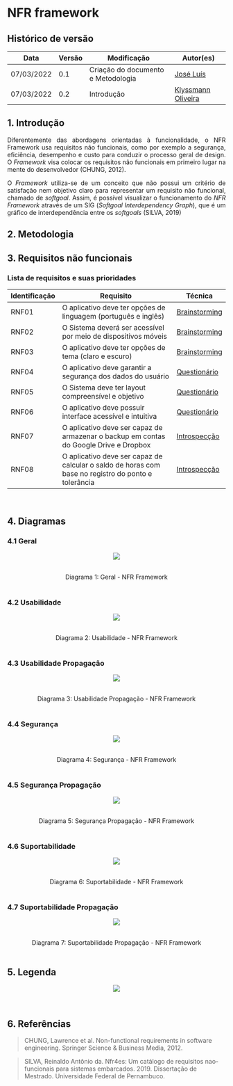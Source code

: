# NFR framework

## Histórico de versão

|Data | Versão | Modificação | Autor(es)|
| -- | -- | -- | -- |
| 07/03/2022 |  0.1   | Criação do documento e Metodologia|  [José Luís](https://github.com/joseluis-rt)|
| 07/03/2022 |  0.2   | Introdução |  [Klyssmann Oliveira](https://github.com/klyssmannoliveira)|



## 1. Introdução

<p style="text-align: justify">Diferentemente das abordagens orientadas à funcionalidade, o NFR Framework usa requisitos não funcionais, como por exemplo a segurança, eficiência, desempenho e custo para conduzir o processo geral de design. O <i>Framework</i> visa colocar os requisitos não funcionais em primeiro lugar na mente do desenvolvedor (CHUNG, 2012). </p>

<p style="text-align: justify"> O <i>Framework</i> utiliza-se de um conceito que não possui um critério de satisfação nem objetivo claro para representar um requisito não funcional, chamado de <i>softgoal</i>. Assim, é possível visualizar o funcionamento do <i>NFR Framework</i> através de um SIG (<i>Softgoal Interdependency Graph</i>), que é um gráfico de interdependência entre os <i>softgoals</i> (SILVA, 2019)</p>

## 2. Metodologia


## 3. Requisitos não funcionais

### Lista de requisitos e suas prioridades
|Identificação | Requisito | Técnica |
| -- | -- | -- |
| RNF01 |O aplicativo deve ter opções de linguagem (português e inglês) | [Brainstorming](https://requisitos-de-software.github.io/2021.2-PontoFacil/elicitacao/tecnicas/brainstorming/) |
| RNF02 | O Sistema deverá ser acessível por meio de dispositivos móveis | [Brainstorming](https://requisitos-de-software.github.io/2021.2-PontoFacil/elicitacao/tecnicas/brainstorming/) |
| RNF03 | O aplicativo deve ter opções de tema (claro e escuro) | [Brainstorming](https://requisitos-de-software.github.io/2021.2-PontoFacil/elicitacao/tecnicas/brainstorming/) |
| RNF04 | O aplicativo deve garantir a segurança dos dados do usuário | [Questionário](https://requisitos-de-software.github.io/2021.2-PontoFacil/elicitacao/tecnicas/questionario/) |
| RNF05 |O Sistema deve ter layout compreensível e objetivo | [Questionário](https://requisitos-de-software.github.io/2021.2-PontoFacil/elicitacao/tecnicas/questionario/) |
| RNF06 | O aplicativo deve possuir interface acessível e intuitiva | [Questionário](https://requisitos-de-software.github.io/2021.2-PontoFacil/elicitacao/tecnicas/questionario/) |
| RNF07 | O aplicativo deve ser capaz de armazenar o backup em contas do Google Drive e Dropbox | [Introspecção](https://requisitos-de-software.github.io/2021.2-PontoFacil/elicitacao/tecnicas/introspeccao/) |
| RNF08 | O aplicativo deve ser capaz de calcular o saldo de horas com base no registro do ponto e tolerância | [Introspecção](https://requisitos-de-software.github.io/2021.2-PontoFacil/elicitacao/tecnicas/introspeccao/) |

<div align="justify">



</div><br>

## 4. Diagramas

### 4.1 Geral

<center>

<p align = "center"><img src="https://raw.githubusercontent.com/Requisitos-de-Software/2021.2-PontoFacil/master/docs/assets/imagens/geral.png"></p><br>
  
<figcaption>Diagrama 1: Geral - NFR Framework</figcaption>

</center>

<br>
  
### 4.2 Usabilidade

<center>

<p align = "center"><img src="https://raw.githubusercontent.com/Requisitos-de-Software/2021.2-PontoFacil/master/docs/assets/imagens/usabilidade_NFR.png"></p><br>
  
<figcaption>Diagrama 2: Usabilidade - NFR Framework</figcaption>

</center>

<br>

### 4.3 Usabilidade Propagação

<center>

<p align = "center"><img src="https://raw.githubusercontent.com/Requisitos-de-Software/2021.2-PontoFacil/master/docs/assets/imagens/usabilidade_propagacao_NFR.png"></p><br>
  
<figcaption>Diagrama 3: Usabilidade Propagação - NFR Framework</figcaption>

</center>

<br>

### 4.4 Segurança

<center>

<p align = "center"><img src="https://raw.githubusercontent.com/Requisitos-de-Software/2021.2-PontoFacil/master/docs/assets/imagens/seguranca_NFR.png"></p><br>
  
<figcaption>Diagrama 4: Segurança - NFR Framework</figcaption>

</center>

<br>

### 4.5 Segurança Propagação

<center>

<p align = "center"><img src="https://raw.githubusercontent.com/Requisitos-de-Software/2021.2-PontoFacil/master/docs/assets/imagens/seguranca_propagacao_NFR.png"></p><br>
  
<figcaption>Diagrama 5: Segurança Propagação - NFR Framework</figcaption>

</center>

<br>

### 4.6 Suportabilidade

<center>

<p align = "center"><img src="https://raw.githubusercontent.com/Requisitos-de-Software/2021.2-PontoFacil/master/docs/assets/imagens/suportabilidade_NFR.png"></p><br>
  
<figcaption>Diagrama 6: Suportabilidade - NFR Framework</figcaption>

</center>

<br>

### 4.7 Suportabilidade Propagação

<center>

<p align = "center"><img src="https://raw.githubusercontent.com/Requisitos-de-Software/2021.2-PontoFacil/master/docs/assets/imagens/propagacao_suportabilidade.png"></p><br>
  
<figcaption>Diagrama 7: Suportabilidade Propagação - NFR Framework</figcaption>

</center>

<br>


## 5. Legenda

<p align = "center"><img src="https://raw.githubusercontent.com/Requisitos-de-Software/2021.2-PontoFacil/master/docs/assets/imagens/legenda.png"></p><br>


## 6. Referências

> CHUNG, Lawrence et al. Non-functional requirements in software engineering. Springer Science & Business Media, 2012.

> SILVA, Reinaldo Antônio da. Nfr4es: Um catálogo de requisitos nao-funcionais para sistemas embarcados. 2019. Dissertação de Mestrado. Universidade Federal de Pernambuco.
